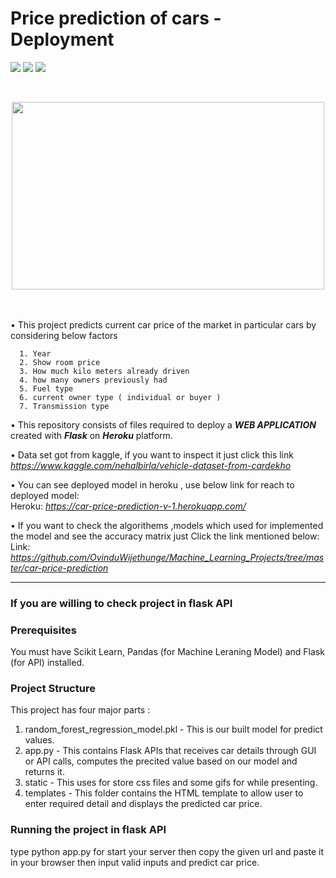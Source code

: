 # Price prediction of cars - Deployment
<p align=left>
<img src="https://img.shields.io/badge/Type-Regression-blue"/> 
<img src="https://img.shields.io/badge/Python-3.7-brightgreen"/>
<img src="https://img.shields.io/badge/DataSet-Kaggle-brightgreen"/> 
<p/>
<br>
<p align=center>
<img src="https://media.giphy.com/media/WnBbhOLj5v1LW6NK1R/giphy.gif" width="500px" height="300px">
</p>
<br>
<br>
• This project predicts current car price of the market in particular cars by considering below factors
      
      1. Year 
      2. Show room price 
      3. How much kilo meters already driven 
      4. how many owners previously had 
      5. Fuel type
      6. current owner type ( individual or buyer ) 
      7. Transmission type 
 
• This repository consists of files required to deploy a ___WEB APPLICATION___ created with ___Flask___ on ___Heroku___ platform.

• Data set got from kaggle, if you want to inspect it just click this link _https://www.kaggle.com/nehalbirla/vehicle-dataset-from-cardekho_

• You can see deployed model in heroku , use below link for reach to deployed model:<br />
Heroku: _https://car-price-prediction-v-1.herokuapp.com/_

• If you want to check the algorithems ,models which used for implemented the model and see the accuracy matrix just Click the link mentioned below:<br />
Link: _https://github.com/OvinduWijethunge/Machine_Learning_Projects/tree/master/car-price-prediction_

<hr>


### If you are willing to check project in flask API


### Prerequisites
You must have Scikit Learn, Pandas (for Machine Leraning Model) and Flask (for API) installed.

### Project Structure
This project has four major parts :
1. random_forest_regression_model.pkl - This is our built model for predict values.
2. app.py - This contains Flask APIs that receives car details through GUI or API calls, computes the precited value based on our model and returns it.
3. static - This uses for store css files and some gifs for while presenting.
4. templates - This folder contains the HTML template to allow user to enter required detail and displays the predicted car price.


### Running the project in flask API
type python app.py for start your server 
then copy the given url and paste it in your browser
then input valid inputs and predict car price.


